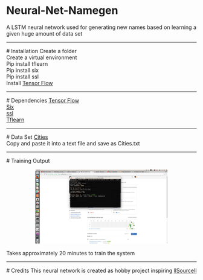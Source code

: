 # Neural-Net-Namegen
A LSTM neural network used for generating new names based on learning a given huge amount of data set
<hr>
# Installation
  Create a folder<br>
  Create a virtual environment<br>
  Pip install tflearn<br>
  Pip install six<br>
  Pip install ssl<br>
  Install <a href="https://www.tensorflow.org/versions/r0.11/get_started/os_setup.html#virtualenv-installation">Tensor Flow</a>
<hr>
# Dependencies
  <a href="https://www.tensorflow.org">Tensor Flow</a><br>
  <a href="https://pythonhosted.org/six/">Six</a><br>
  <a href="https://pypi.python.org/pypi/ssl/">ssl</a><br>
  <a href="https://pypi.python.org/pypi/tflearn/0.2.2">Tflearn</a>
<hr>
# Data Set
  <a href="https://raw.githubusercontent.com/tflearn/tflearn.github.io/master/resources/US_Cities.txt">Cities</a><br>
  Copy and paste it into a text file and save as Cities.txt
<hr>
# Training Output
  <p align="center">
  <img src="https://github.com/ajomadlabs/Neural-Net-Namegen/blob/master/neuralnet.png" width="350"/>
  </p>
  Takes approximately 20 minutes to train the system
<hr>
# Credits
  This neural network is created as hobby project inspiring <a href="https://github.com/llSourcell/">llSourcell</a>
